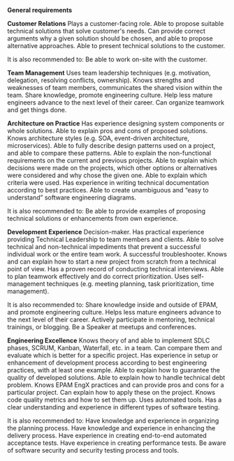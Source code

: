 **General requirements**

**Customer Relations**
Plays a customer-facing role.
Able to propose suitable technical solutions that solve customer's needs. Can provide correct arguments why a given solution should be chosen, and able to propose alternative approaches.
Able to present technical solutions to the customer.

It is also recommended to: 
Be able to work on-site with the customer.

**Team Management**
Uses team leadership techniques (e.g. motivation, delegation, resolving conflicts, ownership).
Knows strengths and weaknesses of team members, communicates the shared vision within the team.
Share knowledge, promote engineering culture. Help less mature engineers advance to the next level of their career. 
Can organize teamwork and get things done.

**Architecture on Practice**
Has experience designing system components or whole solutions. Able to explain pros and cons of proposed solutions.
Knows architecture styles (e.g. SOA, event-driven architecture, microservices).
Able to fully describe design patterns used on a project, and able to compare these patterns.
Able to explain the non-functional requirements on the current and previous projects.
Able to explain which decisions were made on the projects, which other options or alternatives were considered and why chose the given one. Able to explain which criteria were used.
Has experience in writing technical documentation according to best practices.
Able to create unambiguous and “easy to understand” software engineering diagrams.

It is also recommended to: 
Be able to provide examples of proposing technical solutions or enhancements from own experience.


**Development Experience**
Decision-maker.
Has practical experience providing Technical Leadership to team members and clients.
Able to solve technical and non-technical impediments that prevent a successful individual work or the entire team work. A successful troubleshooter.
Knows and can explain how to start a new project from scratch from a technical point of view.
Has a proven record of conducting technical interviews.
Able to plan teamwork effectively and do correct prioritization. Uses self-management techniques (e.g. meeting planning, task prioritization, time management).


It is also recommended to:
Share knowledge inside and outside of EPAM, and promote engineering culture.
Helps less mature engineers advance to the next level of their career.
Actively participate in mentoring, technical trainings, or blogging.
Be a Speaker at meetups and conferences.


**Engineering Excellence**
Knows theory of and able to implement SDLC phases, SCRUM, Kanban, Waterfall, etc. in a team. Can compare them and evaluate which is better for a specific project.
Has experience in setup or enhancement of development process according to best engineering practices, with at least one example.
Able to explain how to guarantee the quality of developed solutions.
Able to explain how to handle technical debt problem.
Knows EPAM EngX practices and can provide pros and cons for a particular project. Can explain how to apply these on the project.
Knows code quality metrics and how to set them up. Uses automated tools.
Has a clear understanding and experience in different types of software testing.

It is also recommended to:
Have knowledge and experience in organizing the planning process.
Have knowledge and experience in enhancing the delivery process.
Have experience in creating end-to-end automated acceptance tests.
Have experience in creating performance tests.
Be aware of software security and security testing process and tools.

